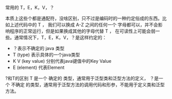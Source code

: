 常用的 T，E，K，V，？

本质上这些个都是通配符，没啥区别，只不过是编码时的一种约定俗成的东西。比如上述代码中的 T ，
我们可以换成 A-Z 之间的任何一个 字母都可以，并不会影响程序的正常运行，但是如果换成其他的字母代替 T ，
在可读性上可能会弱一些。通常情况下，T，E，K，V，？是这样约定的：
- ？表示不确定的 java 类型
- T (type) 表示具体的一个java类型
- K V (key value) 分别代表java键值中的Key Value
- E (element) 代表Element

?和T的区别
T 是一个 确定的 类型，通常用于泛型类和泛型方法的定义，
？是一个 不确定 的类型，通常用于泛型方法的调用代码和形参，不能用于定义类和泛型方法。
